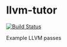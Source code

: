 llvm-tutor
=========
[![Build Status](https://travis-ci.org/banach-space/llvm-tutor.svg?branch=add_travis)](https://travis-ci.org/banach-space/llvm-tutor)

Example LLVM passes
